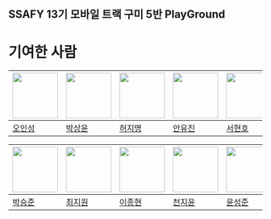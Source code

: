 ## SSAFY 13기 모바일 트랙 구미 5반 PlayGround

# 기여한 사람
| <a href="https://github.com/ois0886"><img src="https://avatars.githubusercontent.com/u/58154638?v=4" width="90" height="90"></a> | <a href="https://github.com/PSYUN"><img src="https://avatars.githubusercontent.com/u/133249953?v=4" width="90" height="90"></a> | <a href="https://github.com/HeoJamong"><img src="https://avatars.githubusercontent.com/u/84281455?v=4" width="90" height="90"></a> | <a href="https://github.com/prodksdb"><img src="https://avatars.githubusercontent.com/u/150729023?v=4" width="90" height="90"></a> | <a href="https://github.com/SeoHyunHo99"><img src="https://avatars.githubusercontent.com/u/43312841?v=4" width="90" height="90"></a> | <a href="https://github.com/hsl26"><img src="https://avatars.githubusercontent.com/u/100758335?v=4" width="90" height="90"></a> | <a href="https://github.com/kmseongmin"><img src="https://avatars.githubusercontent.com/u/102861243?v=4" width="90" height="90"></a> | <a href="https://github.com/hyeriimm"><img src="https://avatars.githubusercontent.com/u/94698088?v=4" width="90" height="90"></a> |
| ----- | ----- | ----- | ----- | ----- | ----- | ----- | ----- |
| [오인성](https://github.com/ois0886) | [박상윤](https://github.com/PSYUN) | [허지명](https://github.com/HeoJamong) | [안유진](https://github.com/prodksdb) | [서현호](https://github.com/SeoHyunHo99) | [이현수](https://github.com/hsl26) | [김성민](https://github.com/kmseongmin) | [최혜림](https://github.com/hyeriimm) |

| <a href="https://github.com/ootr47"><img src="https://avatars.githubusercontent.com/u/83055885?v=4" width="90" height="90"></a> | <a href="https://github.com/zziwonCHOI"><img src="https://avatars.githubusercontent.com/u/128473259?v=4" width="90" height="90"></a> | <a href="https://github.com/2-jjong"><img src="https://avatars.githubusercontent.com/u/127838675?v=4" width="90" height="90"></a> | <a href="https://github.com/cheonjiyun"><img src="https://avatars.githubusercontent.com/u/70828192?v=4" width="90" height="90"></a> | <a href="https://github.com/sssssungjun"><img src="https://avatars.githubusercontent.com/u/108875242?v=4" width="90" height="90"></a> | <a href="https://github.com/MinwooPyeon"><img src="https://avatars.githubusercontent.com/u/153968515?v=4" width="90" height="90"></a> | <a href="https://github.com/moonjs0113"><img src="https://avatars.githubusercontent.com/u/47404421?v=4" width="90" height="90"></a> | <a href="https://github.com/Yjooon"><img src="https://avatars.githubusercontent.com/u/60257302?v=4" width="90" height="90"></a> |
| ----- | ----- | ----- | ----- | ----- | ----- | ----- | ----- |
| [박승준](https://github.com/ootr47) | [최지원](https://github.com/zziwonCHOI) | [이종현](https://github.com/2-jjong) | [천지윤](https://github.com/cheonjiyun) | [윤성준](https://github.com/sssssungjun) | [편민우](https://github.com/MinwooPyeon) | [문종식](https://github.com/moonjs0113) | [김영준](https://github.com/Yjooon) |
